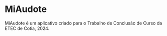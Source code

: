 # MiAudote
MiAudote é um aplicativo criado para o Trabalho de Conclusão de Curso da ETEC de Cotia, 2024.
